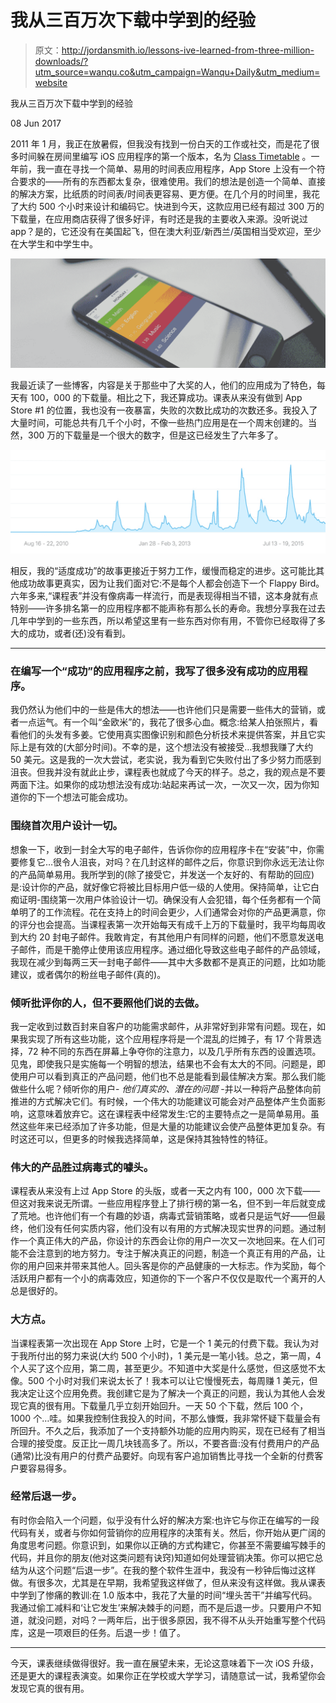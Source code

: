 # 我从三百万次下载中学到的经验

> 原文：<http://jordansmith.io/lessons-ive-learned-from-three-million-downloads/?utm_source=wanqu.co&utm_campaign=Wanqu+Daily&utm_medium=website>

我从三百万次下载中学到的经验

<time>08 Jun 2017</time>

2011 年 1 月，我正在放暑假，但我没有找到一份白天的工作或社交，而是花了很多时间躲在房间里编写 iOS 应用程序的第一个版本，名为 [Class Timetable](https://itunes.apple.com/nz/app/class-timetable/id425121147?mt=8) 。一年前，我一直在寻找一个简单、易用的时间表应用程序，App Store 上没有一个符合要求的——所有的东西都太复杂，很难使用。我们的想法是创造一个简单、直接的解决方案，比纸质的时间表/时间表更容易、更方便。在几个月的时间里，我花了大约 500 个小时来设计和编码它。快进到今天，这款应用已经有超过 300 万的下载量，在应用商店获得了很多好评，有时还是我的主要收入来源。没听说过 app？是的，它还没有在美国起飞，但在澳大利亚/新西兰/英国相当受欢迎，至少在大学生和中学生中。

![Class Timetable](img/5570abef70b9531b04787e8ebee1aae7.png)

我最近读了一些博客，内容是关于那些中了大奖的人，他们的应用成为了特色，每天有 100，000 的下载量。相比之下，我还算成功。课表从来没有做到 App Store #1 的位置，我也没有一夜暴富，失败的次数比成功的次数还多。我投入了大量时间，可能总共有几千个小时，不像一些热门应用是在一个周末创建的。当然，300 万的下载量是一个很大的数字，但是这已经发生了六年多了。

![Class Timetable download statistics](img/71cd05153b4e614f370d1b39cb9db438.png)

相反，我的“适度成功”的故事更接近于努力工作，缓慢而稳定的进步。这可能比其他成功故事更真实，因为让我们面对它:不是每个人都会创造下一个 Flappy Bird。六年多来,“课程表”并没有像病毒一样流行，而是表现得相当不错，这本身就有点特别——许多排名第一的应用程序都不能声称有那么长的寿命。我想分享我在过去几年中学到的一些东西，所以希望这里有一些东西对你有用，不管你已经取得了多大的成功，或者(还)没有看到。

* * *

### 在编写一个“成功”的应用程序之前，我写了很多没有成功的应用程序。

我仍然认为他们中的一些是伟大的想法——也许他们只是需要一些伟大的营销，或者一点运气。有一个叫“金欧米”的，我花了很多心血。概念:给某人拍张照片，看看他们的头发有多姜。它使用真实图像识别和颜色分析技术来提供答案，并且它实际上是有效的(大部分时间)。不幸的是，这个想法没有被接受…我想我赚了大约 50 美元。这是我的一次大尝试，老实说，我为看到它失败付出了多少努力而感到沮丧。但我并没有就此止步，课程表也就成了今天的样子。总之，我的观点是不要两面下注。如果你的成功想法没有成功:站起来再试一次，一次又一次，因为你知道你的下一个想法可能会成功。

### 围绕首次用户设计一切。

想象一下，收到一封全大写的电子邮件，告诉你你的应用程序卡在“安装”中，你需要修复它…很令人沮丧，对吗？在几封这样的邮件之后，你意识到你永远无法让你的产品简单易用。我所学到的(除了接受它，并发送一个友好的、有帮助的回应)是:设计你的产品，就好像它将被比目标用户低一级的人使用。保持简单，让它白痴证明-围绕第一次用户体验设计一切。确保没有人会犯错，每个任务都有一个简单明了的工作流程。花在支持上的时间会更少，人们通常会对你的产品更满意，你的评分也会提高。当课程表第一次开始每天有成千上万的下载量时，我平均每周收到大约 20 封电子邮件。我敢肯定，有其他用户有同样的问题，他们不愿意发送电子邮件，而是干脆停止使用该应用程序。通过细化导致这些电子邮件的产品领域，我现在减少到每两三天一封电子邮件——其中大多数都不是真正的问题，比如功能建议，或者偶尔的粉丝电子邮件(真的)。

### 倾听批评你的人，但不要照他们说的去做。

我一定收到过数百封来自客户的功能需求邮件，从非常好到非常有问题。现在，如果我实现了所有这些功能，这个应用程序将是一个混乱的烂摊子，有 17 个背景选择，72 种不同的东西在屏幕上争夺你的注意力，以及几乎所有东西的设置选项。见鬼，即使我只是实施每一个明智的想法，结果也不会有太大的不同。问题是，即使用户可以看到真正的产品问题，他们也不总是能看到最佳解决方案。那么我们能做些什么呢？倾听你的用户- *他们真实的、潜在的问题* -并以一种将产品整体向前推进的方式解决它们。有时候，一个伟大的功能建议可能会对产品整体产生负面影响，这意味着放弃它。这在课程表中经常发生:它的主要特点之一是简单易用。虽然这些年来已经添加了许多功能，但是大量的功能建议会使产品整体更加复杂。有时这还可以，但更多的时候我选择简单，这是保持其独特性的特征。

### 伟大的产品胜过病毒式的噱头。

课程表从来没有上过 App Store 的头版，或者一天之内有 100，000 次下载——但这对我来说无所谓。一些应用程序登上了排行榜的第一名，但不到一年后就变成了荒地。也许他们有一个有趣的妙语，病毒式营销策略，或者只是运气好——但最终，他们没有任何实质内容，他们没有以有用的方式解决现实世界的问题。通过制作一个真正伟大的产品，你设计的东西会让你的用户一次又一次地回来。在人们可能不会注意到的地方努力。专注于解决真正的问题，制造一个真正有用的产品，让你的用户回来并带来其他人。回头客是你的产品健康的一大标志。作为奖励，每个活跃用户都有一个小的病毒效应，知道你的下一个客户不仅仅是取代一个离开的人总是很好的。

### 大方点。

当课程表第一次出现在 App Store 上时，它是一个 1 美元的付费下载。我认为对于我所付出的努力来说(大约 500 个小时)，1 美元是一笔小钱。总之，第一周，4 个人买了这个应用，第二周，甚至更少。不知道中大奖是什么感觉，但这感觉不太像。500 个小时对我们来说太长了！我本可以让它慢慢死去，每周赚 1 美元，但我决定让这个应用免费。我创建它是为了解决一个真正的问题，我认为其他人会发现它真的很有用。下载量几乎立刻开始回升。一天 50 个下载，然后 100 个，1000 个…哇。如果我控制住我投入的时间，不那么慷慨，我非常怀疑下载量会有所回升。不久之后，我添加了一个支持额外功能的应用内购买，现在已经有了相当合理的接受度。反正比一周几块钱高多了。所以，不要吝啬:没有付费用户的产品(通常)比没有用户的付费产品要好。向现有客户追加销售比寻找一个全新的付费客户要容易得多。

### 经常后退一步。

有时你会陷入一个问题，似乎没有什么好的解决方案:也许它与你正在编写的一段代码有关，或者与你如何营销你的应用程序的决策有关。然后，你开始从更广阔的角度思考问题。你意识到，如果你以正确的方式构建它，你甚至不需要编写棘手的代码，并且你的朋友(他对这类问题有诀窍)知道如何处理营销决策。你可以把它总结为从这个问题“后退一步”。在我的整个软件生涯中，我没有一秒钟后悔过这样做。有很多次，尤其是在早期，我希望我这样做了，但从来没有这样做。我从课表中学到了惨痛的教训:在 1.0 版本中，我花了大量的时间“埋头苦干”并编写代码。我通过偷工减料和‘让它发生’来解决棘手的问题，而不是后退一步。只要用户不知道，就没问题，对吗？一两年后，出于很多原因，我不得不从头开始重写整个代码库，这是一项艰巨的任务。后退一步！值了。

* * *

今天，课表继续做得很好。我一直在展望未来，无论这意味着下一次 iOS 升级，还是更大的课程表演变。如果你正在学校或大学学习，请随意试一试，我希望你会发现它真的很有用。